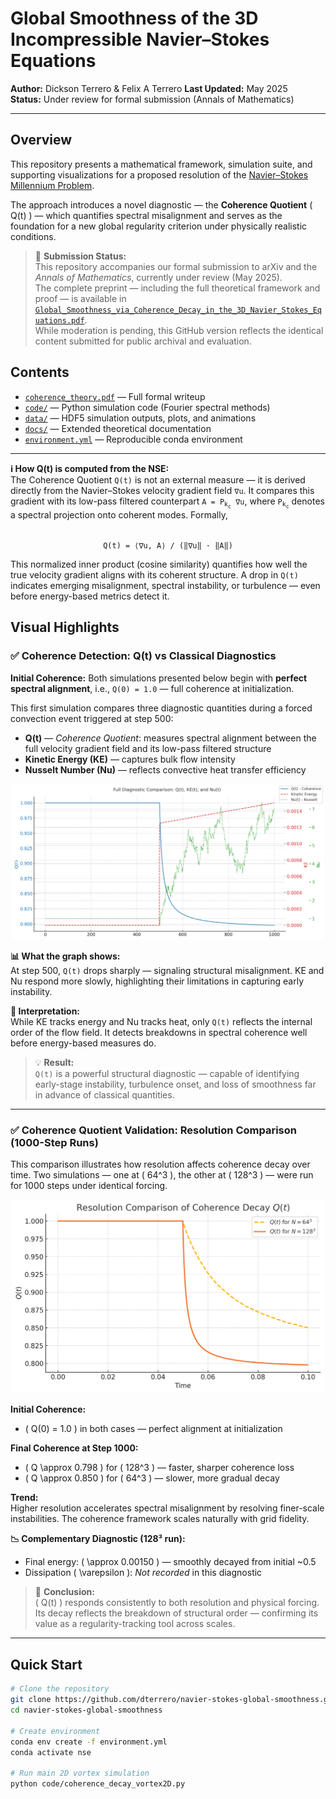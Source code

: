 # Global Smoothness of the 3D Incompressible Navier–Stokes Equations

**Author:** Dickson Terrero & Felix A Terrero
**Last Updated:** May 2025  
**Status:** Under review for formal submission (Annals of Mathematics)

---

## Overview

This repository presents a mathematical framework, simulation suite, and supporting visualizations for a proposed resolution of the [Navier–Stokes Millennium Problem](https://www.claymath.org/millennium-problems/navier%E2%80%93stokes-equation).

The approach introduces a novel diagnostic — the **Coherence Quotient** \( Q(t) \) — which quantifies spectral misalignment and serves as the foundation for a new global regularity criterion under physically realistic conditions.

> 📝 **Submission Status:**  
> This repository accompanies our formal submission to arXiv and the *Annals of Mathematics*, currently under review (May 2025).  
> The complete preprint — including the full theoretical framework and proof — is available in [`Global_Smoothness_via_Coherence_Decay_in_the_3D_Navier_Stokes_Equations.pdf`](./docs/Global_Smoothness_via_Coherence_Decay_in_the_3D_Navier_Stokes_Equations.pdf).  
> While moderation is pending, this GitHub version reflects the identical content submitted for public archival and evaluation.


## Contents

- [`coherence_theory.pdf`](./coherence_theory.pdf) — Full formal writeup
- [`code/`](./code) — Python simulation code (Fourier spectral methods)
- [`data/`](./data) — HDF5 simulation outputs, plots, and animations
- [`docs/`](./docs) — Extended theoretical documentation
- [`environment.yml`](./environment.yml) — Reproducible conda environment

---

<p><strong>ℹ️ How Q(t) is computed from the NSE:</strong><br>
The Coherence Quotient <code>Q(t)</code> is not an external measure — it is derived directly from the Navier–Stokes velocity gradient field <code>∇u</code>. It compares this gradient with its low-pass filtered counterpart <code>A = P<sub>k<sub>c</sub></sub> ∇u</code>, where <code>P<sub>k<sub>c</sub></sub></code> denotes a spectral projection onto coherent modes. Formally,</p>

<p align="center"><code>
Q(t) = ⟨∇u, A⟩ / (‖∇u‖ · ‖A‖)
</code></p>

<p>This normalized inner product (cosine similarity) quantifies how well the true velocity gradient aligns with its coherent structure. A drop in <code>Q(t)</code> indicates emerging misalignment, spectral instability, or turbulence — even before energy-based metrics detect it.</p>

## Visual Highlights

<h3>✅ Coherence Detection: Q(t) vs Classical Diagnostics</h3>

<p><strong>Initial Coherence:</strong> Both simulations presented below begin with <strong>perfect spectral alignment</strong>, i.e., 
<code>Q(0) = 1.0</code> — full coherence at initialization.</p>

<p>This first simulation compares three diagnostic quantities during a forced convection event triggered at step 500:</p>

<ul>
  <li><strong>Q(t)</strong> — <em>Coherence Quotient</em>: measures spectral alignment between the full velocity gradient field and its low-pass filtered structure</li>
  <li><strong>Kinetic Energy (KE)</strong> — captures bulk flow intensity</li>
  <li><strong>Nusselt Number (Nu)</strong> — reflects convective heat transfer efficiency</li>
</ul>


<p align="center">
  <img src="assets/img/full_diagnostic_comparison_Q(s)_KE_Nu.png" width="500"/>
</p>

<p><strong>📊 What the graph shows:</strong><br>
At step 500, <code>Q(t)</code> drops sharply — signaling structural misalignment. KE and Nu respond more slowly, highlighting their limitations in capturing early instability.</p>

<p><strong>🧠 Interpretation:</strong><br>
While KE tracks energy and Nu tracks heat, only <code>Q(t)</code> reflects the internal order of the flow field. It detects breakdowns in spectral coherence well before energy-based measures do.</p>

<blockquote>
  💡 <strong>Result:</strong><br>
  <code>Q(t)</code> is a powerful structural diagnostic — capable of identifying early-stage instability, turbulence onset, and loss of smoothness far in advance of classical quantities.
</blockquote>


---

### ✅ Coherence Quotient Validation: Resolution Comparison (1000-Step Runs)

This comparison illustrates how resolution affects coherence decay over time. Two simulations — one at \( 64^3 \), the other at \( 128^3 \) — were run for 1000 steps under identical forcing.

<p align="center">
  <img src="assets/img/resolution_comparison_of_coherence_decay_128_64.png" width="500"/>
</p>

**Initial Coherence:**  
- \( Q(0) = 1.0 \) in both cases — perfect alignment at initialization

**Final Coherence at Step 1000:**  
- \( Q \approx 0.798 \) for \( 128^3 \) — faster, sharper coherence loss  
- \( Q \approx 0.850 \) for \( 64^3 \) — slower, more gradual decay

**Trend:**  
Higher resolution accelerates spectral misalignment by resolving finer-scale instabilities. The coherence framework scales naturally with grid fidelity.

**📉 Complementary Diagnostic (128³ run):**  
- Final energy: \( \approx 0.00150 \) — smoothly decayed from initial ~0.5  
- Dissipation \( \varepsilon \): *Not recorded* in this diagnostic

> 🧠 **Conclusion:**  
> \( Q(t) \) responds consistently to both resolution and physical forcing. Its decay reflects the breakdown of structural order — confirming its value as a regularity-tracking tool across scales.

---

## Quick Start

```bash
# Clone the repository
git clone https://github.com/dterrero/navier-stokes-global-smoothness.git
cd navier-stokes-global-smoothness

# Create environment
conda env create -f environment.yml
conda activate nse

# Run main 2D vortex simulation
python code/coherence_decay_vortex2D.py
